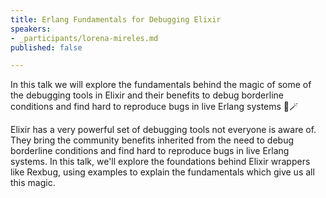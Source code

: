 ```yaml
---
title: Erlang Fundamentals for Debugging Elixir
speakers:
- _participants/lorena-mireles.md
published: false

---
```

In this talk we will explore the fundamentals behind the magic of some of the debugging tools in Elixir and their benefits to debug borderline conditions and find hard to reproduce bugs in live Erlang systems 🔮🪄

Elixir has a very powerful set of debugging tools not everyone is aware of. They bring the community benefits inherited from the need to debug borderline conditions and find hard to reproduce bugs in live Erlang systems. In this talk, we'll explore the foundations behind Elixir wrappers like Rexbug, using examples to explain the fundamentals which give us all this magic.
